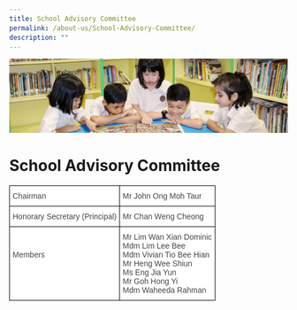 ```yaml
---
title: School Advisory Committee
permalink: /about-us/School-Advisory-Committee/
description: ""
---
```

![](/images/banner.gif)

School Advisory Committee
=========================

<style type="text/css">
.tg  {border-collapse:collapse;border-spacing:0;}
.tg td{border-color:black;border-style:solid;border-width:1px;font-family:Arial, sans-serif;font-size:14px;
  overflow:hidden;padding:10px 5px;word-break:normal;}
.tg th{border-color:black;border-style:solid;border-width:1px;font-family:Arial, sans-serif;font-size:14px;
  font-weight:normal;overflow:hidden;padding:10px 5px;word-break:normal;}
.tg .tg-fwnj{background-color:#FFF;color:#454545;text-align:left;vertical-align:top}
</style>
<table class="tg">
<thead>
  <tr>
    <th class="tg-fwnj">Chairman</th>
    <th class="tg-fwnj">Mr John Ong Moh Taur</th>
  </tr>
</thead>
<tbody>
  <tr>
    <td class="tg-fwnj">Honorary Secretary (Principal)</td>
    <td class="tg-fwnj">Mr Chan Weng Cheong</td>
  </tr>
  <tr>
    <td class="tg-fwnj"><br><br>Members<br></td>
    <td class="tg-fwnj"><span style="background-color:initial">Mr Lim Wan Xian Dominic</span><br>Mdm Lim Lee Bee<br>Mdm Vivian Tio Bee Hian<br>Mr Heng Wee Shiun <br>Ms Eng Jia Yun<br>Mr Goh Hong Yi<br>Mdm Waheeda Rahman</td>
  </tr>
</tbody>
</table>